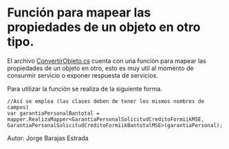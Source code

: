 # Función para mapear las propiedades de un objeto en otro tipo.

El archivo [ConvertirObjeto.cs](ConvertirObjeto.cs) cuenta con una función para mapear las propiedades de un objeto en otro, esto es muy util al momento de consurmir servicio o exponer respuesta de servicios.

Para utilizar la función se realiza de la siguiente forma.

```
//Así se emplea (las clases deben de tener los mismos nombres de campos)
var garantiaPersonalBantotal = mapper.RealizaMapper<GarantiaPersonalSolicitudCreditoFormiikMSE, GarantiaPersonalSolicitudCreditoFormiikBantotalMSE>(garantiaPersonal);
```

Autor: Jorge Barajas Estrada